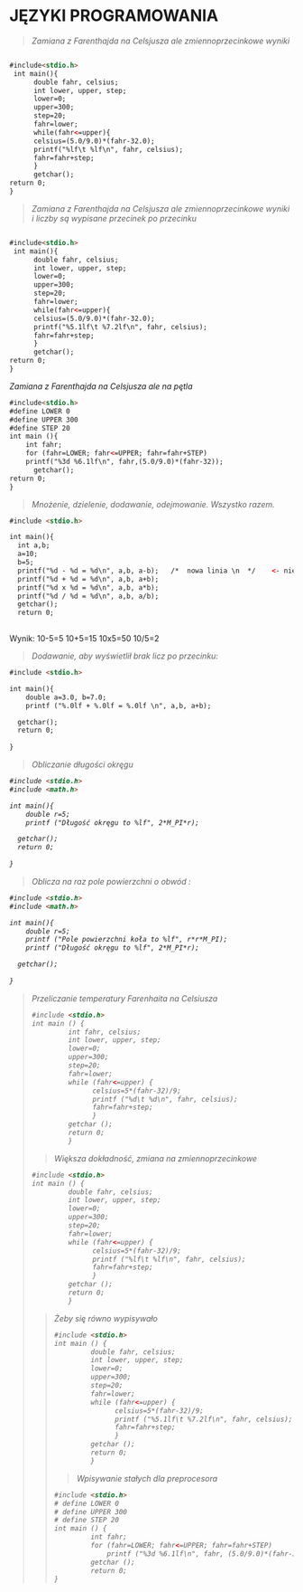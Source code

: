# JĘZYKI PROGRAMOWANIA


<blockquote>
<p> <i> Zamiana z Farenthajda na Celsjusza ale zmiennoprzecinkowe wyniki </i>
</blockquote>

```html

#include<stdio.h>
 int main(){
      double fahr, celsius;
      int lower, upper, step;
      lower=0;
      upper=300;
      step=20;
      fahr=lower;
      while(fahr<=upper){
      celsius=(5.0/9.0)*(fahr-32.0);
      printf("%lf\t %lf\n", fahr, celsius);
      fahr=fahr+step;
      }
      getchar();
return 0;
}           
```

<blockquote>

<p> <i> Zamiana z Farenthajda na Celsjusza ale zmiennoprzecinkowe wyniki i liczby są wypisane przecinek po przecinku </i>
</blockquote>

```html

#include<stdio.h>
 int main(){
      double fahr, celsius;
      int lower, upper, step;
      lower=0;
      upper=300;
      step=20;
      fahr=lower;
      while(fahr<=upper){
      celsius=(5.0/9.0)*(fahr-32.0);
      printf("%5.1lf\t %7.2lf\n", fahr, celsius);
      fahr=fahr+step;
      }
      getchar();
return 0;
}
```

<blocquote>
<p> <i>Zamiana z Farenthajda na Celsjusza ale na pętla </i>
</blockquote>

```html
#include<stdio.h>
#define LOWER 0
#define UPPER 300
#define STEP 20
int main (){
    int fahr;
    for (fahr=LOWER; fahr<=UPPER; fahr=fahr+STEP)
    printf("%3d %6.1lf\n", fahr,(5.0/9.0)*(fahr-32));
      getchar();
return 0;
}
```

<blockquote>
<p> <i>Mnożenie, dzielenie, dodawanie, odejmowanie. Wszystko razem.</i>
</blockquote>

```html
#include <stdio.h>

int main(){
  int a,b;
  a=10;
  b=5;
  printf("%d - %d = %d\n", a,b, a-b);  	/*  nowa linia \n  */    <- nie pezeszkadza kompilatorowi
  printf("%d + %d = %d\n", a,b, a+b);
  printf("%d x %d = %d\n", a,b, a*b);
  printf("%d / %d = %d\n", a,b, a/b);
  getchar();
  return 0;
  
```

Wynik:
10-5=5
10+5=15
10x5=50
10/5=2


<blockquote>
<p> <i>Dodawanie, aby wyświetlił brak licz po przecinku: </i>
</blockquote>

```html
#include <stdio.h>

int main(){
    double a=3.0, b=7.0;
    printf ("%.0lf + %.0lf = %.0lf \n", a,b, a+b);

  getchar();
  return 0;
    
}
```

<blockquote>
<p> <i>Obliczanie długości okręgu
</blockquote>

```html
#include <stdio.h>
#include <math.h>

int main(){
    double r=5;
    printf ("Długość okręgu to %lf", 2*M_PI*r);

  getchar();
  return 0;
   
}
```

<blockquote>
<p> <i> Oblicza na raz pole powierzchni o obwód : </i>
</blockquote>

```html
#include <stdio.h>
#include <math.h>

int main(){
    double r=5;
    printf ("Pole powierzchni koła to %lf", r*r*M_PI);
    printf ("Długość okręgu to %lf", 2*M_PI*r);

  getchar();
    
}
```

<blockquote>
<p> <i> Przeliczanie temperatury Farenhaita na Celsiusza </i>

```html
#include <stdio.h>
int main () {
         int fahr, celsius;
         int lower, upper, step;
         lower=0;
         upper=300;
         step=20;
         fahr=lower;
         while (fahr<=upper) {
               celsius=5*(fahr-32)/9;
               printf ("%d\t %d\n", fahr, celsius);
               fahr=fahr+step;
               }
         getchar ();
         return 0;
         }
```         

<blockquote>
<p> <i>Większa dokładność, zmiana na zmiennoprzecinkowe </i>
</blockquote>

```html
#include <stdio.h>
int main () {
         double fahr, celsius;
         int lower, upper, step;
         lower=0;
         upper=300;
         step=20;
         fahr=lower;
         while (fahr<=upper) {
               celsius=5*(fahr-32)/9;
               printf ("%lf\t %lf\n", fahr, celsius);                  -> zmienić na %lf
               fahr=fahr+step;
               }
         getchar ();
         return 0;
         }
```

<blockquote>
<p> <i> Żeby się równo wypisywało </i>

```html
#include <stdio.h>
int main () {
         double fahr, celsius;
         int lower, upper, step;
         lower=0;
         upper=300;
         step=20;
         fahr=lower;
         while (fahr<=upper) {
               celsius=5*(fahr-32)/9;
               printf ("%5.1lf\t %7.2lf\n", fahr, celsius);
               fahr=fahr+step;
               }
         getchar ();
         return 0;
         }
```

<blockquote>
<p> <i> Wpisywanie stałych dla preprocesora </i>
</blockquote>

```html
#include <stdio.h>
# define LOWER 0
# define UPPER 300
# define STEP 20
int main () {
         int fahr;
         for (fahr=LOWER; fahr<=UPPER; fahr=fahr+STEP)
             printf ("%3d %6.1lf\n", fahr, (5.0/9.0)*(fahr-32));
         getchar ();
         return 0;
}
```
